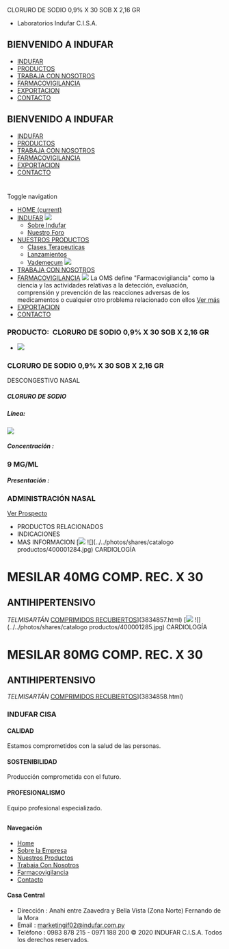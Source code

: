 CLORURO DE SODIO 0,9% X 30 SOB X 2,16 GR
- Laboratorios Indufar C.I.S.A.
## BIENVENIDO A INDUFAR
* [INDUFAR](3834933.html#)
* [PRODUCTOS](3834933.html#)
* [TRABAJA CON NOSOTROS](3834933.html#)
* [FARMACOVIGILANCIA](3834933.html#)
* [EXPORTACION](3834933.html#)
* [CONTACTO](3834933.html#)
## BIENVENIDO A INDUFAR
* [INDUFAR](../../index.html)
* [PRODUCTOS](../../productos.html)
* [TRABAJA CON NOSOTROS](../../trabaja_con_nosotros.html)
* [FARMACOVIGILANCIA](../../farmacovigilancia.html)
* [EXPORTACION](../../exportacion.html)
* [CONTACTO](../../contacto.html)
# 
Toggle navigation
* [HOME (current)](../../index.html)
* [INDUFAR](3834933.html#) 
  [![ ](../../photos/shares/Sistema/Menu/indufar_menul.jpg)](../../institucional.html)
  - [Sobre Indufar](../../institucional.html)
  - [Nuestro Foro](../../blog.html)
* [NUESTROS PRODUCTOS](3834933.html#) 
  - [Clases Terapeuticas](../clases_terapeuticas.html)
  - [Lanzamientos](../lanzamientos.html)
  - [Vademecum](../../productos.html)
  [![ ](../../photos/shares/Sistema/Menu/productos.png)](../../productos.html)
* [TRABAJA CON NOSOTROS](../../trabaja_con_nosotros.html)
* [FARMACOVIGILANCIA](3834933.html#) 
  [![ ](../../photos/shares/Sistema/Menu/TUBOS.png)](../../farmacovigilancia.html)
  La OMS define "Farmacovigilancia" como la ciencia y las actividades relativas a la detección, evaluación, comprensión y prevención de las reacciones adversas de los medicamentos o cualquier otro problema relacionado con ellos
  [Ver más](../../farmacovigilancia.html)
* [EXPORTACION](../../exportacion.html)
* [CONTACTO](../../contacto.html)
### PRODUCTO:  CLORURO DE SODIO 0,9% X 30 SOB X 2,16 GR
* ![](../../photos/shares/400002063.png)
### **CLORURO DE SODIO 0,9% X 30 SOB X 2,16 GR**
DESCONGESTIVO NASAL
##### **CLORURO DE SODIO**
##### **Línea:**
[![](../../photos/shares/Laboratorios/lab_indufar.png)](../linea/1.html)
##### **Concentración :**
### 9 MG/ML
##### **Presentación :**
### ADMINISTRACIÓN NASAL
[Ver Prospecto](../../files/shares/400002063.pdf)
* PRODUCTOS RELACIONADOS
* INDICACIONES
* MAS INFORMACION
[![](../../photos/shares/Laboratorios/lab_cardio.png)
![](../../photos/shares/catalogo productos/400001284.jpg)
CARDIOLOGÍA
# MESILAR 40MG COMP. REC. X 30
## ANTIHIPERTENSIVO
*TELMISARTÁN*
[COMPRIMIDOS RECUBIERTOS](3834933.html#)](3834857.html)
[![](../../photos/shares/Laboratorios/lab_cardio.png)
![](../../photos/shares/catalogo productos/400001285.jpg)
CARDIOLOGÍA
# MESILAR 80MG COMP. REC. X 30
## ANTIHIPERTENSIVO
*TELMISARTÁN*
[COMPRIMIDOS RECUBIERTOS](3834933.html#)](3834858.html)
### INDUFAR CISA
#### CALIDAD
Estamos comprometidos con la salud de las personas.
#### SOSTENIBILIDAD
Producción comprometida con el futuro.
#### PROFESIONALISMO
Equipo profesional especializado.
## 
#### Navegación
* [Home](../../index.html)
* [Sobre la Empresa](../../institucional.html)
* [Nuestros Productos](../../productos.html)
* [Trabaja Con Nosotros](../../trabaja_con_nosotros.html)
* [Farmacovigilancia](../../farmacovigilancia.html)
* [Contacto](../../contacto.html)
#### Casa Central
* Dirección : Anahi entre Zaavedra y Bella Vista (Zona Norte) Fernando de la Mora
* Email : [marketingif02@indufar.com.py](mailto:marketingif02@indufar.com.py)
* Teléfono : 0983 878 215 - 0971 188 200
© 2020 INDUFAR C.I.S.A. Todos los derechos reservados.